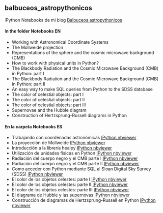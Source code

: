 ## balbuceos_astropythonicos
IPython Notebooks de mi blog [Balbuceos astropythonicos](http://balbuceosastropy.blogspot.com.es/)
#### In the folder Notebooks EN
- Working with Astronomical Coordinate Systems
- The Mollweide projection
- Representations of the sphere and the cosmic microwave background (CMB)
- How to work with physical units in Python?
- The Blackbody Radiation and the Cosmic Microwave Background (CMB) in Python: part I
- The Blackbody Radiation and the Cosmic Microwave Background (CMB) in Python: part II
- An easy way to make SQL queries from Python to the SDSS database
- The color of celestial objects: part I
- The color of celestial objects: part II
- The color of celestial objects: part III
- Supernovae and the Hubble diagram
- Construction of Hertzsprung-Russell diagrams in Python


#### En la carpeta Notebooks ES
- Trabajando con coordenadas astronómicas [IPython nbviewer](http://nbviewer.ipython.org/github/queru49/balbuceos_astropythonicos/blob/master/Notebooks_ES/B1_Coordenadas.ipynb)
- La proyección de Mollweide [IPython nbviewer](http://nbviewer.ipython.org/github/queru49/balbuceos_astropythonicos/blob/master/Notebooks_ES/B2_Mollweide.ipynb)
- Introducción a la librería healpy [IPython nbviewer](http://nbviewer.ipython.org/github/queru49/balbuceos_astropythonicos/blob/master/Notebooks_ES/B3_healpy.ipynb)
- Utilización de unidades físicas en Python [IPython nbviewer](http://nbviewer.ipython.org/github/queru49/balbuceos_astropythonicos/blob/master/Notebooks_ES/B4_unidades_f%C3%ADsicas.ipynb)
- Radiación del cuerpo negro y el CMB parte I [IPython nbviewer](http://nbviewer.ipython.org/github/queru49/balbuceos_astropythonicos/blob/master/Notebooks_ES/B5_cuerpo_negro_Parte_I.ipynb)
- Radiación del cuerpo negro y el CMB parte II [IPython nbviewer](http://nbviewer.ipython.org/github/queru49/balbuceos_astropythonicos/blob/master/Notebooks_ES/B5_cuerpo_negro_Parte_II.ipynb)
- Como acceder con Python mediante SQL al Sloan Digital Sky Survey (SDSS) [IPython nbviewer](http://nbviewer.ipython.org/github/queru49/balbuceos_astropythonicos/blob/master/Notebooks_ES/B6_SDSS_SQL.ipynb)
- El color de los objetos celestes: parte I [IPython nbviewer](http://nbviewer.ipython.org/github/queru49/balbuceos_astropythonicos/blob/master/Notebooks_ES/B7_color_Parte_I.ipynb)
- El color de los objetos celestes: parte II [IPython nbviewer](http://nbviewer.ipython.org/github/queru49/balbuceos_astropythonicos/blob/master/Notebooks_ES/B7_color_Parte_II.ipynb)
- El color de los objetos celestes: parte III [IPython nbviewer](http://nbviewer.ipython.org/github/queru49/balbuceos_astropythonicos/blob/master/Notebooks_ES/B7_color_Parte_III.ipynb)
- El diagrama de Hubble y las supernovas [IPython nbviewer](http://nbviewer.ipython.org/github/queru49/balbuceos_astropythonicos/blob/master/Notebooks_ES/B8_Hubble.ipynb)
- Construcción de diagramas de Hertzsprung-Russell en Python [IPython nbviewer](http://nbviewer.ipython.org/github/queru49/balbuceos_astropythonicos/blob/master/Notebooks_ES/B9_H-R.ipynb)
